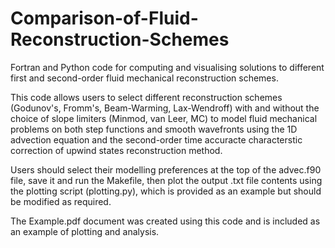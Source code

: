 # Comparison-of-Fluid-Reconstruction-Schemes
Fortran and Python code for computing and visualising solutions to different first and second-order fluid mechanical reconstruction schemes.

This code allows users to select different reconstruction schemes (Godunov's, Fromm's, Beam-Warming, Lax-Wendroff) with and without the choice of slope limiters (Minmod, van Leer, MC) to model fluid mechanical problems on both step functions and smooth wavefronts using the 1D advection equation and the second-order time accuracte characterstic correction of upwind states reconstruction method. 

Users should select their modelling preferences at the top of the advec.f90 file, save it and run the Makefile, then plot the output .txt file contents using the plotting script (plotting.py), which is provided as an example but should be modified as required. 

The Example.pdf document was created using this code and is included as an example of plotting and analysis. 
